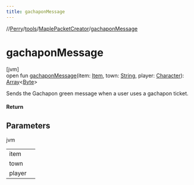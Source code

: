 ```yaml
---
title: gachaponMessage
---
```

//[Perry](../../../index.html)/[tools](../index.html)/[MaplePacketCreator](index.html)/[gachaponMessage](gachapon-message.html)



# gachaponMessage



[jvm]\
open fun [gachaponMessage](gachapon-message.html)(item: [Item](../../client.inventory/-item/index.html), town: [String](https://docs.oracle.com/javase/8/docs/api/java/lang/String.html), player: [Character](../../client/-character/index.html)): [Array](https://kotlinlang.org/api/latest/jvm/stdlib/kotlin/-array/index.html)&lt;[Byte](https://kotlinlang.org/api/latest/jvm/stdlib/kotlin/-byte/index.html)&gt;



Sends the Gachapon green message when a user uses a gachapon ticket.



#### Return



## Parameters


jvm

| | |
|---|---|
| item |  |
| town |  |
| player |  |




